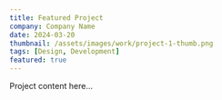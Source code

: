```yaml
---
title: Featured Project
company: Company Name
date: 2024-03-20
thumbnail: /assets/images/work/project-1-thumb.png
tags: [Design, Development]
featured: true
---
```


Project content here...